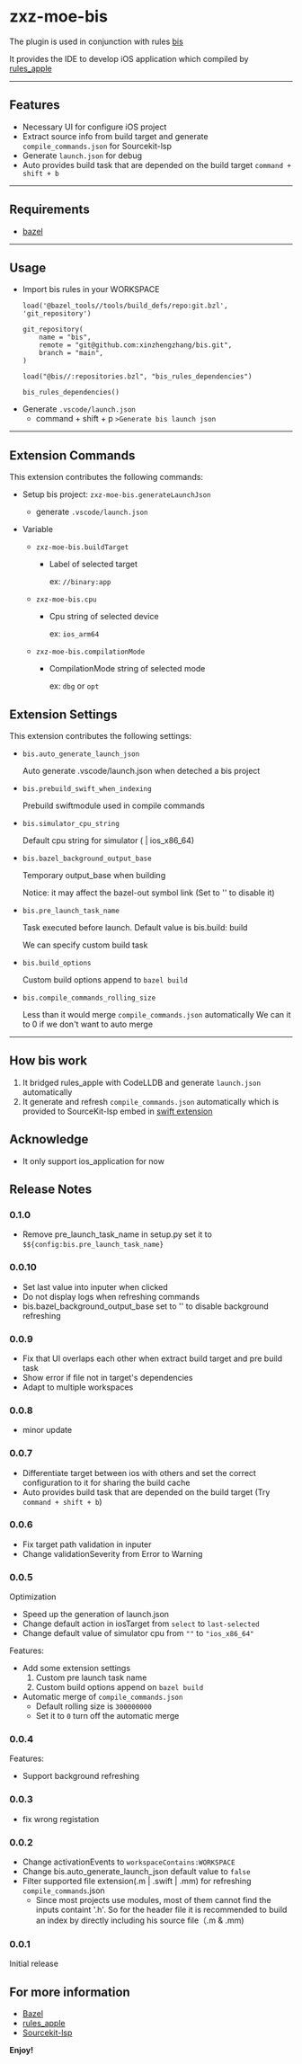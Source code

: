 # zxz-moe-bis

The plugin is used in conjunction with rules [bis](github.com:xinzhengzhang/bis)

It provides the IDE to develop iOS application which compiled by [rules_apple](http://github.com/bazelbuild/rules_apple)

---
## Features

* Necessary UI for configure iOS project
* Extract source info from build target and generate `compile_commands.json` for Sourcekit-lsp
* Generate `launch.json` for debug
* Auto provides build task that are depended on the build target `command + shift + b`

---
## Requirements

* [bazel](http://github.com/bazelbuild/bazel)

---
## Usage

* Import bis rules in your WORKSPACE
    ```
    load('@bazel_tools//tools/build_defs/repo:git.bzl', 'git_repository')

    git_repository(
        name = "bis",
        remote = "git@github.com:xinzhengzhang/bis.git",
        branch = "main",
    )

    load("@bis//:repositories.bzl", "bis_rules_dependencies")

    bis_rules_dependencies()
    ```
* Generate `.vscode/launch.json`
    * command + shift + p `>Generate bis launch json`

---

## Extension Commands
This extension contributes the following commands:
* Setup bis project: `zxz-moe-bis.generateLaunchJson`
    * generate `.vscode/launch.json`

* Variable
    * `zxz-moe-bis.buildTarget`
        * Label of selected target
            
            ex: `//binary:app`
    * `zxz-moe-bis.cpu`
        * Cpu string of selected device

            ex: `ios_arm64`
    * `zxz-moe-bis.compilationMode`
        * CompilationMode string of selected mode

            ex: `dbg` or `opt`

## Extension Settings

This extension contributes the following settings:

* `bis.auto_generate_launch_json`

    Auto generate .vscode/launch.json when deteched a bis project

* `bis.prebuild_swift_when_indexing`

    Prebuild swiftmodule used in compile commands

* `bis.simulator_cpu_string`

    Default cpu string for simulator ( | ios_x86_64)

* `bis.bazel_background_output_base`

    Temporary output_base when building

    Notice: it may affect the bazel-out symbol link (Set to '' to disable it)

* `bis.pre_launch_task_name`

    Task executed before launch. Default value is bis.build: build
    
    We can specify custom build task

* `bis.build_options`
    
    Custom build options append to `bazel build`

* `bis.compile_commands_rolling_size`
    
    Less than it would merge `compile_commands.json` automatically
    We can it to 0 if we don't want to auto merge

---
## How bis work

1. It bridged rules_apple with CodeLLDB and generate `launch.json` automatically
2. It generate and refresh `compile_commands.json` automatically which is provided to SourceKit-lsp embed in [swift extension](https://marketplace.visualstudio.com/items?itemName=sswg.swift-lang)

## Acknowledge

* It only support ios_application for now

## Release Notes

### 0.1.0
* Remove pre_launch_task_name in setup.py set it to `$${config:bis.pre_launch_task_name}`

### 0.0.10
* Set last value into inputer when clicked
* Do not display logs when refreshing commands
* bis.bazel_background_output_base set to '' to disable background refreshing

### 0.0.9
* Fix that UI overlaps each other when extract build target and pre build task
* Show error if file not in target's dependencies
* Adapt to multiple workspaces

### 0.0.8
* minor update

### 0.0.7
* Differentiate target between ios with others and set the correct configuration to it for sharing the build cache
* Auto provides build task that are depended on the build target (Try `command + shift + b`)

### 0.0.6
* Fix target path validation in inputer
* Change validationSeverity from Error to Warning

### 0.0.5
Optimization
* Speed up the generation of launch.json
* Change default action in iosTarget from `select` to `last-selected`
* Change default value of simulator cpu from `""` to `"ios_x86_64"`

Features:
* Add some extension settings
    1. Custom pre launch task name
    2. Custom build options append on `bazel build`
* Automatic merge of `compile_commands.json`
    * Default rolling size is `300000000`
    * Set it to `0` turn off the automatic merge

### 0.0.4
Features:
* Support background refreshing

### 0.0.3
* fix wrong registation

### 0.0.2
* Change activationEvents to `workspaceContains:WORKSPACE`
* Change bis.auto_generate_launch_json default value to `false`
* Filter supported file extension(.m | .swift | .mm) for refreshing `compile_commands`.json
    * Since most projects use modules, most of them cannot find the inputs containt '.h'. So for the header file it is recommended to build an index by directly including his source file（.m & .mm)
### 0.0.1

Initial release

## For more information

* [Bazel](http://bazel.build)
* [rules_apple](http://github.com/bazelbuild/rules_apple)
* [Sourcekit-lsp](https://github.com/apple/sourcekit-lsp)

**Enjoy!**
